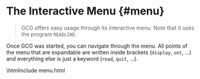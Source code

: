 # The Interactive Menu {#menu}

> GCG offers easy usage through its interactive menu. Note that it uses the program `READLINE`.

Once GCG was started, you can navigate through the menu. All points of the menu that are expandable
are written inside brackets (`display`, `set`, ...) and everything else is just a keyword (`read`, `quit`, ...).

\htmlinclude menu.html
